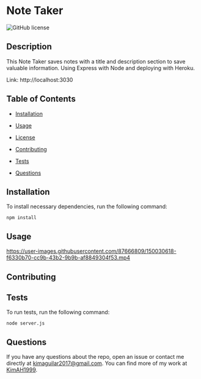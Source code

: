 # Note Taker
![GitHub license](https://img.shields.io/badge/license-None/N/a-blue.svg)

## Description

This Note Taker saves notes with a title and description section to save valuable information. Using Express with Node and deploying with Heroku.

Link: http://localhost:3030
## Table of Contents 

* [Installation](#installation)

* [Usage](#usage)

* [License](#license)

* [Contributing](#contributing)

* [Tests](#tests)

* [Questions](#questions)

## Installation

To install necessary dependencies, run the following command:

```
npm install
```

## Usage


https://user-images.githubusercontent.com/87666809/150030618-f6330b70-cc9b-43b2-9b9b-af8849304f53.mp4


  
## Contributing



## Tests

To run tests, run the following command:

```
node server.js
```

## Questions

If you have any questions about the repo, open an issue or contact me directly at kimaguilar2017@gmail.com. You can find more of my work at [KimAH1999](https://github.com/KimAH1999/).

